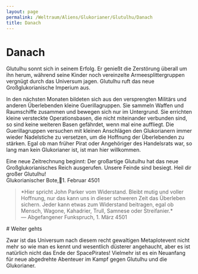 ```yaml
---
layout: page
permalink: /Weltraum/Aliens/Glukorianer/Glutulhu/Danach
title: Danach
---
```


# Danach

Glutulhu sonnt sich in seinem Erfolg. Er genießt die Zerstörung überall um ihn herum, während seine Kinder noch vereinzelte Armeesplittergruppen vergnügt durch das Universum jagen. Glutulhu ruft das neue Großglukorianische Imperium aus.

In den nächsten Monaten bildeten sich aus den versprengten Militärs und anderen Überlebenden kleine Guerillagruppen. Sie sammeln Waffen und Raumschiffe zusammen und bewegen sich nur im Untergrund. Sie errichten kleine versteckte Operationsbasen, die nicht miteinander verbunden sind, so sind keine weiteren Basen gefährdet, wenn mal eine auffliegt. Die Guerillagruppen versuchen mit kleinen Anschlägen den Glukorianern immer wieder Nadelstiche zu versetzen, um die Hoffnung der Überlebenden zu stärken. Egal ob man früher Pirat oder Angehöriger des Handelsrats war, so lang man kein Glukorianer ist, ist man hier willkommen.

<p>Eine neue Zeitrechnung beginnt: Der großartige Glutulhu hat das neue Großglukorianisches Reich ausgerufen. Unsere Feinde sind besiegt. Heil dir großer Glutulhu!<br/>
Glukorianischer Bote,1. Februar 4501</p>
<blockquote>
*Hier spricht John Parker vom Widerstand. Bleibt mutig und voller Hoffnung, nur das kann uns in dieser schweren Zeit das Überleben sichern. Jeder kann etwas zum Widerstand beitragen, egal ob Mensch, Wagone, Kahadrier, Trull, Samnese oder Streifanier.*

<footer>&mdash; Abgefangener Funkspruch, 1. März 4501</footer>
</blockquote>
# Weiter gehts

Zwar ist das Universum nach diesem recht gewaltigen Metaplotevent nicht mehr so wie man es kennt und wesentlich düsterer angehaucht, aber es ist natürlich nicht das Ende der SpacePirates! Vielmehr ist es ein Neuanfang für neue abgedrehte Abenteuer im Kampf gegen Glutulhu und die Glukorianer.

